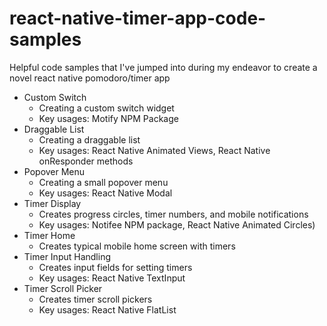 # react-native-timer-app-code-samples
Helpful code samples that I've jumped into during my endeavor to create a novel react native pomodoro/timer app

- Custom Switch
  - Creating a custom switch widget
  - Key usages: Motify NPM Package
- Draggable List
  - Creating a draggable list
  - Key usages: React Native Animated Views, React Native onResponder methods
- Popover Menu
  - Creating a small popover menu
  - Key usages: React Native Modal
- Timer Display
  - Creates progress circles, timer numbers, and mobile notifications
  - Key usages: Notifee NPM package, React Native Animated Circles)
- Timer Home
  - Creates typical mobile home screen with timers 
- Timer Input Handling
  - Creates input fields for setting timers
  - Key usages: React Native TextInput
- Timer Scroll Picker
  - Creates timer scroll pickers
  - Key usages: React Native FlatList
